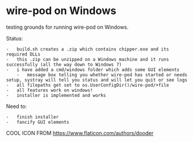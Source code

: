 # wire-pod on Windows

testing grounds for running wire-pod on Windows.

Status:

	-	build.sh creates a .zip which contains chipper.exe and its required DLLs
	-	this .zip can be unzipped on a Windows machine and it runs successfully (all the way down to Windows 7)
	-	i have added a cmd/windows folder which adds some GUI elements
		-	message box telling you whether wire-pod has started or needs setup, systray will tell you status and will let you quit or see logs
	-	all filepaths get set to os.UserConfigDir()/wire-pod/+file
	-	all features work on windows!
	-	installer is implemented and works

Need to:

	-	finish installer
	-	fancify GUI elements

COOL ICON FROM https://www.flaticon.com/authors/dooder
